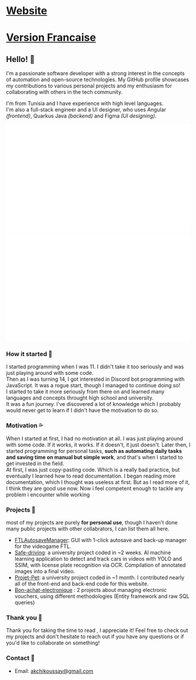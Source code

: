 # [Website](https://koussay-akchi-cv.web.app/)

# [Version Francaise](https://github.com/Koussay-Akchi/Koussay-Akchi/blob/main/READMEFR.md)

## Hello! 👋
I'm a passionate software developer with a strong interest in the concepts of automation and open-source technologies. My GitHub profile showcases my contributions to various personal projects and my enthusiasm for collaborating with others in the tech community.

I'm from Tunisia and I have experience with high level languages.  
I'm also a full-stack engineer and a UI designer, who uses Angular *(frontend)*, Quarkus Java *(backend)* and Figma *(UI designing)*.  

![](https://raw.githubusercontent.com/Koussay-Akchi/github-stats/master/generated/overview.svg)
![](https://raw.githubusercontent.com/Koussay-Akchi/github-stats/master/generated/languages.svg)

### How it started 🌱
I started programming when I was 11. I didn't take it too seriously and was just playing around with some code.  
Then as I was turning 14, I got interested in Discord bot programming with JavaScript. It was a rogue start, though I managed to continue doing so!  
I started to take it more seriously from there on and learned many languages and concepts throught high school and university.  
It was a fun journey. I've discovered a lot of knowledge which I probably would never get to learn if I didn't have the motivation to do so.

### Motivation 💦
When I started at first, I had no motivation at all. I was just playing around with some code. If it works, it works. If it doesn't, it just doesn't. 
Later then, I started programming for personal tasks, **such as automating daily tasks and saving time on manual but simple work**, and that's when I started to get invested in the field.<br>
At first, I was just copy-pasting code. Which is a really bad practice, but eventually I learned how to read documentation. I began reading more documentation, which I thought was useless at first. But as I read more of it, I think they are good use now. Now i feel competent enough to tackle any problem i encounter while working 

### Projects 🔭
most of my projects are purely **for personal use**, though I haven't done many public projects with other collabrators, I can list them all here.  
 - [FTLAutosaveManager](https://github.com/Koussay-Akchi/FTLAutosaveManager/): GUI with 1-click autosave and back-up manager for the videogame FTL.
 - [Safe-driving](https://github.com/Koussay-Akchi/safe-driving/): a university project coded in ~2 weeks. Al machine learning application to detect and track cars in videos with YOLO and
SSIM, with license plate recognition via OCR. Compilation of annotated images into a final video.
 - [Projet-Pet](https://github.com/Koussay-Akchi/projetpet/): a university project coded in ~1 month. I contributed nearly all of the front-end and back-end code for this website.
- [Bon-achat-electronique](https://github.com/Koussay-Akchi/Bon-achat-electronique) : 2 projects about managing electronic vouchers, using different methodologies (Entity framework and raw SQL queries)

### Thank you 💖
Thank you for taking the time to read , I appreciate it! Feel free to check out my projects and don't hesitate to reach out if you have any questions or if you'd like to collaborate on something!

### Contact 📝
 * Email: akchikoussay@gmail.com
